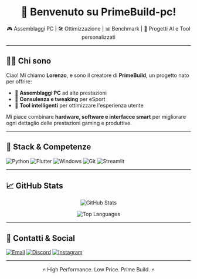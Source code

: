 <h1 align="center">👋 Benvenuto su PrimeBuild-pc!</h1>

<p align="center">
🎮 Assemblaggi PC | 🛠️ Ottimizzazione | 📊 Benchmark | 🧠 Progetti AI e Tool personalizzati  
</p>

---

## 🧑‍💻 Chi sono

Ciao! Mi chiamo **Lorenzo**, e sono il creatore di **PrimeBuild**, un progetto nato per offrire:
- 🧩 **Assemblaggi PC** ad alte prestazioni
- 🧠 **Consulenza e tweaking** per eSport
- 🧪 **Tool intelligenti** per ottimizzare l'esperienza utente

Mi piace combinare **hardware, software e interfacce smart** per migliorare ogni dettaglio delle prestazioni gaming e produttive.

---

## 🧵 Stack & Competenze

![Python](https://img.shields.io/badge/-Python-3776AB?logo=python&logoColor=white&style=for-the-badge)
![Flutter](https://img.shields.io/badge/-Flutter-02569B?logo=flutter&logoColor=white&style=for-the-badge)
![Windows](https://img.shields.io/badge/-Windows-0078D6?logo=windows&logoColor=white&style=for-the-badge)
![Git](https://img.shields.io/badge/-Git-F05032?logo=git&logoColor=white&style=for-the-badge)
![Streamlit](https://img.shields.io/badge/-Streamlit-FF4B4B?logo=streamlit&logoColor=white&style=for-the-badge)

---

## 📈 GitHub Stats

<p align="center">
  <img src="https://github-readme-stats.vercel.app/api?username=PrimeBuild-pc&show_icons=true&theme=tokyonight" alt="GitHub Stats"/>
</p>
<p align="center">
  <img src="https://github-readme-stats.vercel.app/api/top-langs/?username=PrimeBuild-pc&layout=compact&theme=tokyonight" alt="Top Languages"/>
</p>

---

## 🔗 Contatti & Social

[![Email](https://img.shields.io/badge/-Email-D14836?style=flat-square&logo=gmail&logoColor=white)](mailto:primebuild.official@gmail.com)
[![Discord](https://img.shields.io/badge/-Discord-5865F2?style=flat-square&logo=discord&logoColor=white)](https://discord.gg/ERUwSxE79q)
[![Instagram](https://img.shields.io/badge/-Instagram-E4405F?style=flat-square&logo=instagram&logoColor=white)](https://www.instagram.com/prime_build_/)

---

<p align="center">⚡ High Performance. Low Price. Prime Build. ⚡</p>
